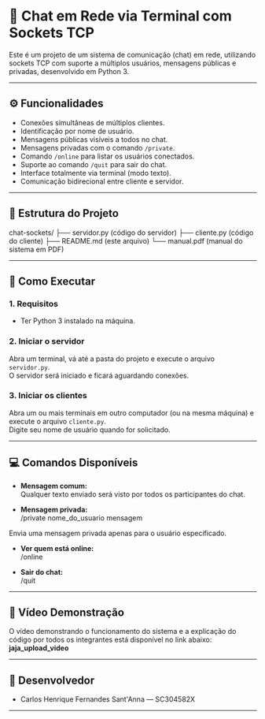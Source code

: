 # 💬 Chat em Rede via Terminal com Sockets TCP

Este é um projeto de um sistema de comunicação (chat) em rede, utilizando sockets TCP com suporte a múltiplos usuários, mensagens públicas e privadas, desenvolvido em Python 3.

---

## ⚙️ Funcionalidades

- Conexões simultâneas de múltiplos clientes.
- Identificação por nome de usuário.
- Mensagens públicas visíveis a todos no chat.
- Mensagens privadas com o comando `/private`.
- Comando `/online` para listar os usuários conectados.
- Suporte ao comando `/quit` para sair do chat.
- Interface totalmente via terminal (modo texto).
- Comunicação bidirecional entre cliente e servidor.

---

## 📁 Estrutura do Projeto

chat-sockets/
├── servidor.py (código do servidor)
├── cliente.py (código do cliente)
├── README.md (este arquivo)
└── manual.pdf (manual do sistema em PDF)

---

## 🚀 Como Executar

### 1. Requisitos

- Ter Python 3 instalado na máquina.

### 2. Iniciar o servidor

Abra um terminal, vá até a pasta do projeto e execute o arquivo `servidor.py`.  
O servidor será iniciado e ficará aguardando conexões.

### 3. Iniciar os clientes

Abra um ou mais terminais em outro computador (ou na mesma máquina) e execute o arquivo `cliente.py`.  
Digite seu nome de usuário quando for solicitado.

---

## 💻 Comandos Disponíveis

- **Mensagem comum:**  
  Qualquer texto enviado será visto por todos os participantes do chat.

- **Mensagem privada:**  
/private nome_do_usuario mensagem

Envia uma mensagem privada apenas para o usuário especificado.

- **Ver quem está online:**  
/online

- **Sair do chat:**  
/quit

---

## 🎥 Vídeo Demonstração

O vídeo demonstrando o funcionamento do sistema e a explicação do código por todos os integrantes está disponível no link abaixo:  
**jaja_upload_video**

---

## 👥 Desenvolvedor

- Carlos Henrique Fernandes Sant'Anna — SC304582X

---